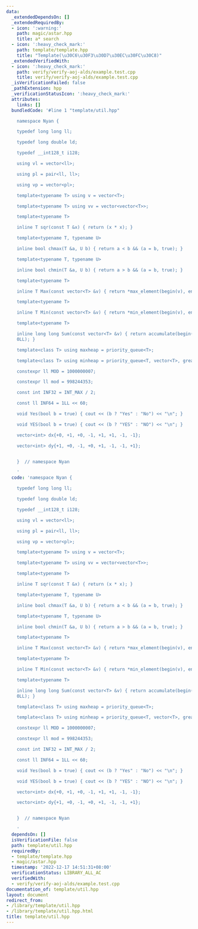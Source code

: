 ```yaml
---
data:
  _extendedDependsOn: []
  _extendedRequiredBy:
  - icon: ':warning:'
    path: magic/astar.hpp
    title: a* search
  - icon: ':heavy_check_mark:'
    path: template/template.hpp
    title: "Template(\u30C6\u30F3\u30D7\u30EC\u30FC\u30C8)"
  _extendedVerifiedWith:
  - icon: ':heavy_check_mark:'
    path: verify/verify-aoj-alds/example.test.cpp
    title: verify/verify-aoj-alds/example.test.cpp
  _isVerificationFailed: false
  _pathExtension: hpp
  _verificationStatusIcon: ':heavy_check_mark:'
  attributes:
    links: []
  bundledCode: '#line 1 "template/util.hpp"

    namespace Nyan {

    typedef long long ll;

    typedef long double ld;

    typedef __int128_t i128;

    using vl = vector<ll>;

    using pl = pair<ll, ll>;

    using vp = vector<pl>;

    template<typename T> using v = vector<T>;

    template<typename T> using vv = vector<vector<T>>;

    template<typename T>

    inline T sqr(const T &x) { return (x * x); }

    template<typename T, typename U>

    inline bool chmax(T &a, U b) { return a < b && (a = b, true); }

    template<typename T, typename U>

    inline bool chmin(T &a, U b) { return a > b && (a = b, true); }

    template<typename T>

    inline T Max(const vector<T> &v) { return *max_element(begin(v), end(v)); }

    template<typename T>

    inline T Min(const vector<T> &v) { return *min_element(begin(v), end(v)); }

    template<typename T>

    inline long long Sum(const vector<T> &v) { return accumulate(begin(v), end(v),
    0LL); }

    template<class T> using maxheap = priority_queue<T>;

    template<class T> using minheap = priority_queue<T, vector<T>, greater<T>>;

    constexpr ll MOD = 1000000007;

    constexpr ll mod = 998244353;

    const int INF32 = INT_MAX / 2;

    const ll INF64 = 1LL << 60;

    void Yes(bool b = true) { cout << (b ? "Yes" : "No") << "\n"; }

    void YES(bool b = true) { cout << (b ? "YES" : "NO") << "\n"; }

    vector<int> dx{+0, +1, +0, -1, +1, +1, -1, -1};

    vector<int> dy{+1, +0, -1, +0, +1, -1, -1, +1};


    }  // namespace Nyan

    '
  code: 'namespace Nyan {

    typedef long long ll;

    typedef long double ld;

    typedef __int128_t i128;

    using vl = vector<ll>;

    using pl = pair<ll, ll>;

    using vp = vector<pl>;

    template<typename T> using v = vector<T>;

    template<typename T> using vv = vector<vector<T>>;

    template<typename T>

    inline T sqr(const T &x) { return (x * x); }

    template<typename T, typename U>

    inline bool chmax(T &a, U b) { return a < b && (a = b, true); }

    template<typename T, typename U>

    inline bool chmin(T &a, U b) { return a > b && (a = b, true); }

    template<typename T>

    inline T Max(const vector<T> &v) { return *max_element(begin(v), end(v)); }

    template<typename T>

    inline T Min(const vector<T> &v) { return *min_element(begin(v), end(v)); }

    template<typename T>

    inline long long Sum(const vector<T> &v) { return accumulate(begin(v), end(v),
    0LL); }

    template<class T> using maxheap = priority_queue<T>;

    template<class T> using minheap = priority_queue<T, vector<T>, greater<T>>;

    constexpr ll MOD = 1000000007;

    constexpr ll mod = 998244353;

    const int INF32 = INT_MAX / 2;

    const ll INF64 = 1LL << 60;

    void Yes(bool b = true) { cout << (b ? "Yes" : "No") << "\n"; }

    void YES(bool b = true) { cout << (b ? "YES" : "NO") << "\n"; }

    vector<int> dx{+0, +1, +0, -1, +1, +1, -1, -1};

    vector<int> dy{+1, +0, -1, +0, +1, -1, -1, +1};


    }  // namespace Nyan

    '
  dependsOn: []
  isVerificationFile: false
  path: template/util.hpp
  requiredBy:
  - template/template.hpp
  - magic/astar.hpp
  timestamp: '2022-12-17 14:51:31+08:00'
  verificationStatus: LIBRARY_ALL_AC
  verifiedWith:
  - verify/verify-aoj-alds/example.test.cpp
documentation_of: template/util.hpp
layout: document
redirect_from:
- /library/template/util.hpp
- /library/template/util.hpp.html
title: template/util.hpp
---
```

